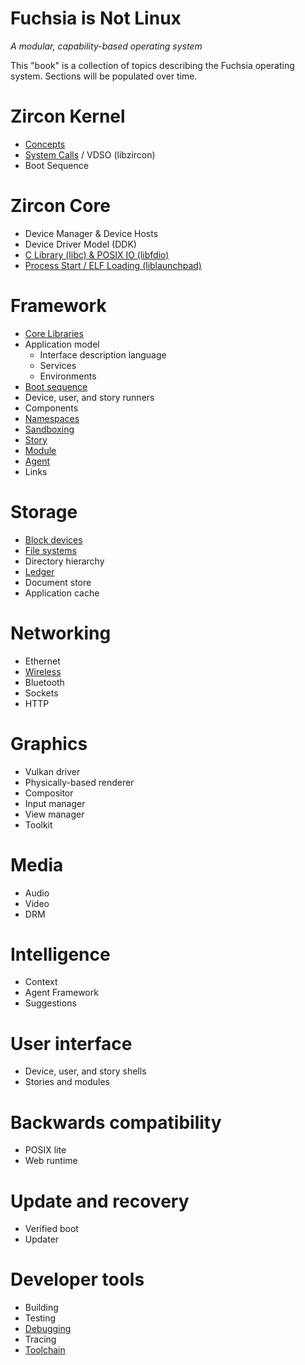 Fuchsia is Not Linux
====================
_A modular, capability-based operating system_

This "book" is a collection of topics describing the Fuchsia operating system.
Sections will be populated over time.

# Zircon Kernel

 - [Concepts][zircon-concepts]
 - [System Calls][zircon-syscalls] / VDSO (libzircon)
 - Boot Sequence

# Zircon Core

 - Device Manager & Device Hosts
 - Device Driver Model (DDK)
 - [C Library (libc) & POSIX IO (libfdio)](libc.md)
 - [Process Start / ELF Loading (liblaunchpad)](launchpad.md)

# Framework

 - [Core Libraries](core_libraries.md)
 - Application model
   - Interface description language
   - Services
   - Environments
 - [Boot sequence](boot_sequence.md)
 - Device, user, and story runners
 - Components
 - [Namespaces](namespaces.md)
 - [Sandboxing](sandboxing.md)
 - [Story][framework-story]
 - [Module][framework-module]
 - [Agent][framework-agent]
 - Links

# Storage

 - [Block devices](block_devices.md)
 - [File systems](filesystems.md)
 - Directory hierarchy
 - [Ledger](https://fuchsia.googlesource.com/ledger/+/HEAD/README.md)
 - Document store
 - Application cache

# Networking

 - Ethernet
 - [Wireless](wireless_networking.md)
 - Bluetooth
 - Sockets
 - HTTP

# Graphics

 - Vulkan driver
 - Physically-based renderer
 - Compositor
 - Input manager
 - View manager
 - Toolkit

# Media

 - Audio
 - Video
 - DRM

# Intelligence

 - Context
 - Agent Framework
 - Suggestions

# User interface

 - Device, user, and story shells
 - Stories and modules

# Backwards compatibility

 - POSIX lite
 - Web runtime

# Update and recovery

 - Verified boot
 - Updater

# Developer tools

 - Building
 - Testing
 - [Debugging](debugging.md)
 - Tracing
 - [Toolchain](toolchain.md)



[zircon-concepts]: https://fuchsia.googlesource.com/zircon/+/master/docs/concepts.md "Zircon concepts"
[zircon-syscalls]: https://fuchsia.googlesource.com/zircon/+/master/docs/syscalls.md "Zircon syscalls"
[framework-story]: https://fuchsia.googlesource.com/modular/+/master/docs/story.md "Framework story"
[framework-module]: https://fuchsia.googlesource.com/modular/+/master/docs/module.md "Framework module"
[framework-agent]: https://fuchsia.googlesource.com/modular/+/master/docs/agent.md "Framework agent"
